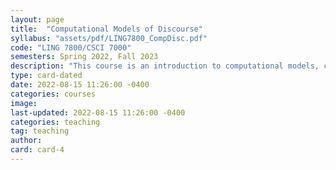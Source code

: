 ```yaml
---
layout: page
title:  "Computational Models of Discourse"
syllabus: "assets/pdf/LING7800_CompDisc.pdf"
code: "LING 7800/CSCI 7000"
semesters: Spring 2022, Fall 2023
description: "This course is an introduction to computational models, corpora, and processing methods for discourse and dialogue. The course will introduce students to the foundational concepts and approaches, building a base from which students can go on to do research in these areas."
type: card-dated
date: 2022-08-15 11:26:00 -0400
categories: courses
image: 
last-updated: 2022-08-15 11:26:00 -0400
categories: teaching
tag: teaching
author: 
card: card-4
---
```


[//]: # (Files must take the form `YYY-MM-DD-title.md` for it to render correctly)
[//]: # (Multiple words in the title must be separated by dashes: title-title)
[//]: # (Otherwise, posts are written in MD and stored in their)
[//]: # (appropriate subfoler.)
[//]: # (When in doubt, refer to the original documentation files under:)
[//]: # (_posts/original_docs/2020-10-29-welcome-to-jekyll.md and )
[//]: # (_posts/original_docs/2020-10-28-Dumbarton-Style-Guide.md)